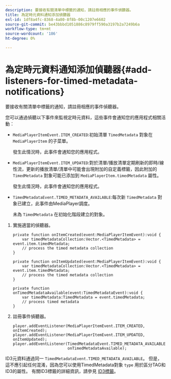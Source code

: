 ```yaml
---
description: 要接收有關清單中標籤的通知，請註冊相應的事件偵聽器。
title: 為定時元資料通知添加偵聽器
exl-id: 1df8a4fc-8368-4a80-8f8b-00c1207e6602
source-git-commit: be43bbbd1051886c8979ff590a3197b2a7249b6a
workflow-type: tm+mt
source-wordcount: '186'
ht-degree: 0%

---
```


# 為定時元資料通知添加偵聽器{#add-listeners-for-timed-metadata-notifications}

要接收有關清單中標籤的通知，請註冊相應的事件偵聽器。

您可以通過偵聽以下事件來監視定時元資料，這些事件會通知您的應用程式相關活動：

* `MediaPlayerItemEvent.ITEM_CREATED`:初始清單 `TimedMetadata` 對象在 `MediaPlayerItem` 的子菜單。

   發生此情況時，此事件會通知您的應用程式。

* `MediaPlayerItemEvent.ITEM_UPDATED`:對於清單/播放清單定期刷新的即時/線性流，更新的播放清單/清單中可能會出現附加的自定義標籤，因此附加的 `TimedMetadata` 對象可能已添加到 `MediaPlayerItem.timedMetadata` 屬性。

   發生此情況時，此事件會通知您的應用程式。

* `TimedMetadataEvent.TIMED_METADATA_AVAILABLE`:每次新 `TimedMetadata` 對象已建立，此事件由MediaPlayer調度。

   未為 `TimedMetadata` 在初始化階段建立的對象。

1. 實施適當的偵聽器。

   ```
   private function onItemCreated(event:MediaPlayerItemEvent):void { 
       var timedMetadataCollection:Vector.<TimedMetadata> = event.item.timedMetadata; 
       // process the timed metadata collection 
   } 
   
   private function onItemUpdated(event:MediaPlayerItemEvent):void { 
       var timedMetadataCollection:Vector.<TimedMetadata> = event.item.timedMetadata; 
       // process the timed metadata collection 
   } 
   
   private function onTimedMetadataAvailable(event:TimedMetadataEvent):void { 
       var timedMetadata:TimedMetadata = event.timedMetadata; 
       // process timed metadata 
   }
   ```

1. 註冊事件偵聽器。

   ```
   player.addEventListener(MediaPlayerItemEvent.ITEM_CREATED, onItemCreated); 
   player.addEventListener(MediaPlayerItemEvent.ITEM_UPDATED, onItemUpdated); 
   player.addEventListener(TimedMetadataEvent.TIMED_METADATA_AVAILABLE,  
                           onTimedMetadataAvailable);
   ```

ID3元資料通過同一 `TimedMetadataEvent.TIMED_METADATA_AVAILABLE`。 但是，這不應引起任何混淆，因為您可以使用TimedMetadata對象 `type` 用於區分TAG和ID3的屬性。 有關ID3標籤的詳細資訊，請參見 [ID3標籤](../../../tvsdk-1.4-for-desktop-hls/r-psdk-dhls-1.4-notification-system/notification-system/t-psdk-dhls-1.4-id3-metadata-retrieve.md)。

